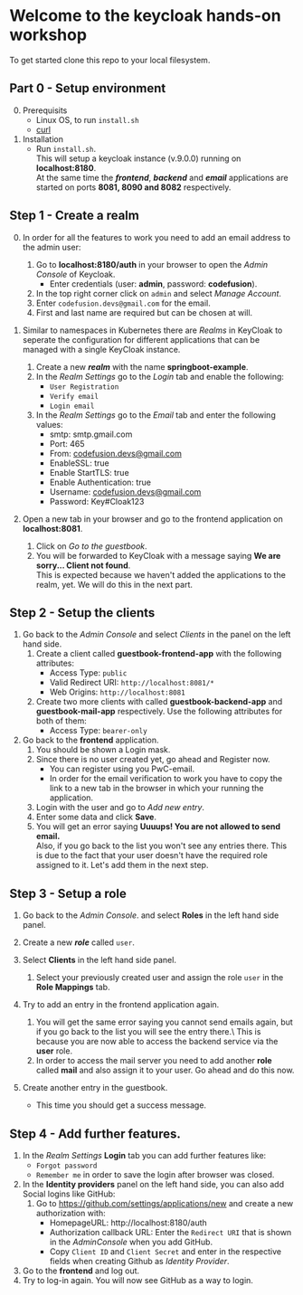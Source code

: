 # Welcome to the keycloak hands-on workshop

To get started clone this repo to your local filesystem.

## Part 0 - Setup environment

0. Prerequisits
	* Linux OS, to run `install.sh`
	* [curl](https://curl.haxx.se/download.html)
1. Installation
	* Run `install.sh`.\
	This will setup a keycloak instance (v.9.0.0) running on **localhost:8180**.\
	At the same time the **_frontend_**, **_backend_** and **_email_** applications are started on ports **8081, 8090 and 8082** respectively.
	
## Step 1 - Create a realm

0. In order for all the features to work you need to add an email address to the admin user:
	1. Go to **localhost:8180/auth** in your browser to open the _Admin Console_ of Keycloak.
		* Enter credentials (user: **admin**, password: **codefusion**).
	1. In the top right corner click on `admin` and select _Manage Account_.
	2. Enter `codefusion.devs@gmail.com` for the email.
	3. First and last name are required but can be chosen at will.

2. Similar to namespaces in Kubernetes there are _Realms_ in KeyCloak to seperate the configuration for different applications that can be managed with a single KeyCloak instance.
	1. Create a new **_realm_** with the name **springboot-example**.
	2. In the _Realm Settings_ go to the _Login_ tab and enable the following:
		* `User Registration`
		* `Verify email`
		* `Login email`
	3. In the _Realm Settings_ go to the _Email_ tab and enter the following values:
		* smtp: smtp.gmail.com
		* Port: 465
		* From: codefusion.devs@gmail.com
		* EnableSSL: true
		* Enable StartTLS: true
		* Enable Authentication: true
		* Username: codefusion.devs@gmail.com
		* Password: Key#Cloak123

3. Open a new tab in your browser and go to the frontend application on **localhost:8081**.
	1. Click on _Go to the guestbook_.
	2. You will be forwarded to KeyCloak with a message saying **We are sorry... Client not found**.\
	This is expected because we haven't added the applications to the realm, yet. We will do this in the next part.

## Step 2 - Setup the clients

1. Go back to the _Admin Console_ and select _Clients_ in the panel on the left hand side.
	1. Create a client called **guestbook-frontend-app** with the following attributes:
		- Access Type: `public`
		- Valid Redirect URI: `http://localhost:8081/*`
		- Web Origins: `http://localhost:8081`
	2. Create two more clients with called **guestbook-backend-app** and **guestbook-mail-app** respectively. Use the following attributes for both of them:
		- Access Type: `bearer-only`
2. Go back to the **frontend** application.
	1. You should be shown a Login mask.
	2. Since there is no user created yet, go ahead and Register now.
		* You can register using you PwC-email.
		* In order for the email verification to work you have to copy the link to a new tab in the browser in which your running the application.
	3. Login with the user and go to _Add new entry_.
	4. Enter some data and click **Save**.
	5. You will get an error saying **Uuuups! You are not allowed to send email.**\
	Also, if you go back to the list you won't see any entries there.
	This is due to the fact that your user doesn't have the required role assigned to it. Let's add them in the next step.

## Step 3 - Setup a role
1. Go back to the _Admin Console_. and select **Roles** in the left hand side panel.
2. Create a new **_role_** called `user`.
3. Select **Clients** in the left hand side panel.

	1. Select your previously created user and assign the role `user` in the **Role Mappings** tab.

4. Try to add an entry in the frontend application again.
	1. You will get the same error saying you cannot send emails again, but if you go back to the list you will see the entry there.\ This is because you are now able to access the backend service via the **user** role.
	2. In order to access the mail server you need to add another **role** called **mail** and also assign it to your user. Go ahead and do this now.
5. Create another entry in the guestbook.
	* This time you should get a success message.

## Step 4 - Add further features.
1. In the _Realm Settings_ **Login** tab you can add further features like:
	* `Forgot password`
	* `Remember me` in order to save the login after browser was closed.
2. In the **Identity providers** panel on the left hand side, you can also add Social logins like GitHub:
	1. Go to https://github.com/settings/applications/new and create a new authorization with:
		* HomepageURL: http://localhost:8180/auth
		* Authorization callback URL: Enter the `Redirect URI` that is shown in the _AdminConsole_ when you add GitHub.
		* Copy `Client ID` and `Client Secret` and enter in the respective fields when creating Github as _Identity Provider_.
3. Go to the **frontend** and log out.
4. Try to log-in again. You will now see GitHub as a way to login.